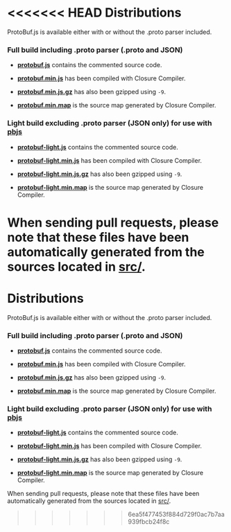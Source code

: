 <<<<<<< HEAD
Distributions
=============

ProtoBuf.js is available either with or without the .proto parser included.

### Full build including .proto parser (.proto and JSON)

* **[protobuf.js](https://raw.githubusercontent.com/dcodeIO/ProtoBuf.js/master/dist/protobuf.js)**
  contains the commented source code.

* **[protobuf.min.js](https://raw.githubusercontent.com/dcodeIO/ProtoBuf.js/master/dist/protobuf.min.js)**
  has been compiled with Closure Compiler.
  
* **[protobuf.min.js.gz](https://raw.githubusercontent.com/dcodeIO/ProtoBuf.js/master/dist/protobuf.min.js.gz)**
  has also been gzipped using `-9`.
  
* **[protobuf.min.map](https://raw.githubusercontent.com/dcodeIO/ProtoBuf.js/master/dist/protobuf.min.map)**
  is the source map generated by Closure Compiler.
  
### Light build excluding .proto parser (JSON only) for use with [pbjs](https://github.com/dcodeIO/Protobuf.js/wiki/pbjs)

* **[protobuf-light.js](https://raw.githubusercontent.com/dcodeIO/ProtoBuf.js/master/dist/protobuf-light.js)**
  contains the commented source code.

* **[protobuf-light.min.js](https://raw.githubusercontent.com/dcodeIO/ProtoBuf.js/master/dist/protobuf-light.min.js)**
  has been compiled with Closure Compiler.
  
* **[protobuf-light.min.js.gz](https://raw.githubusercontent.com/dcodeIO/ProtoBuf.js/master/dist/protobuf-light.min.js.gz)**
  has also been gzipped using `-9`.
  
* **[protobuf-light.min.map](https://raw.githubusercontent.com/dcodeIO/ProtoBuf.js/master/dist/protobuf-light.min.map)**
  is the source map generated by Closure Compiler.
  
When sending pull requests, please note that these files have been automatically generated from the sources located in
[src/](https://github.com/dcodeIO/protobuf.js/tree/master/src).
=======
Distributions
=============

ProtoBuf.js is available either with or without the .proto parser included.

### Full build including .proto parser (.proto and JSON)

* **[protobuf.js](https://raw.githubusercontent.com/dcodeIO/ProtoBuf.js/master/dist/protobuf.js)**
  contains the commented source code.

* **[protobuf.min.js](https://raw.githubusercontent.com/dcodeIO/ProtoBuf.js/master/dist/protobuf.min.js)**
  has been compiled with Closure Compiler.
  
* **[protobuf.min.js.gz](https://raw.githubusercontent.com/dcodeIO/ProtoBuf.js/master/dist/protobuf.min.js.gz)**
  has also been gzipped using `-9`.
  
* **[protobuf.min.map](https://raw.githubusercontent.com/dcodeIO/ProtoBuf.js/master/dist/protobuf.min.map)**
  is the source map generated by Closure Compiler.
  
### Light build excluding .proto parser (JSON only) for use with [pbjs](https://github.com/dcodeIO/Protobuf.js/wiki/pbjs)

* **[protobuf-light.js](https://raw.githubusercontent.com/dcodeIO/ProtoBuf.js/master/dist/protobuf-light.js)**
  contains the commented source code.

* **[protobuf-light.min.js](https://raw.githubusercontent.com/dcodeIO/ProtoBuf.js/master/dist/protobuf-light.min.js)**
  has been compiled with Closure Compiler.
  
* **[protobuf-light.min.js.gz](https://raw.githubusercontent.com/dcodeIO/ProtoBuf.js/master/dist/protobuf-light.min.js.gz)**
  has also been gzipped using `-9`.
  
* **[protobuf-light.min.map](https://raw.githubusercontent.com/dcodeIO/ProtoBuf.js/master/dist/protobuf-light.min.map)**
  is the source map generated by Closure Compiler.
  
When sending pull requests, please note that these files have been automatically generated from the sources located in
[src/](https://github.com/dcodeIO/protobuf.js/tree/master/src).
>>>>>>> 6ea5f477453f884d729f0ac7b7aa939fbcb24f8c
